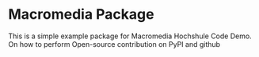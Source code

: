# Macromedia Package

This is a simple example package for Macromedia Hochshule Code Demo. 
On how to perform Open-source contribution on PyPI and github
